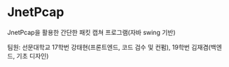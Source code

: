 # JnetPcap
JnetPcap을 활용한 간단한 패킷 캡쳐 프로그램(자바 swing 기반)

팀원: 선문대학교 17학번 강태현(프론트엔드, 코드 검수 및 컨펌), 19학번 김재겸(백엔드, 기초 디자인)

